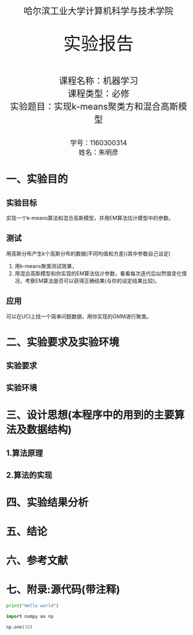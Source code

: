<br/>
<br/>
<center> <font size = 5> 哈尔滨工业大学计算机科学与技术学院 </font></center>
<br/>
<br/>
<center> <font size = 7> 实验报告 </font></center>
<br/>
<br/>
<br/>
<center> <font size = 5> 
课程名称：机器学习 <br/>
课程类型：必修  <br/>
实验题目：实现k-means聚类方和混合高斯模型
</font></center>
<br/>
<br/>
<center> <font size = 4> 学号：1160300314 </font></center>
<center> <font size = 4> 姓名：朱明彦 </font></center>

<div STYLE="page-break-after: always;"></div>
<!-- 此处用于换行 -->

# 一、实验目的
## 实验目标
实现一个k-means算法和混合高斯模型，并用EM算法估计模型中的参数。
## 测试
用高斯分布产生k个高斯分布的数据(不同均值和方差)(其中参数自己设定)
1. 用k-means聚类测试效果，
2. 用混合高斯模型和你实现的EM算法估计参数，看看每次迭代后似然值变化情况，考察EM算法是否可以获得正确结果(与你的设定结果比较)。
## 应用
可以在UCI上找一个简单问题数据，用你实现的GMM进行聚类。
# 二、实验要求及实验环境

## 实验要求

## 实验环境

# 三、设计思想(本程序中的用到的主要算法及数据结构)

## 1.算法原理

## 2.算法的实现

# 四、实验结果分析

# 五、结论

# 六、参考文献

# 七、附录:源代码(带注释)

```python
print("Hello world")

import numpy as np

np.one(10)
```
